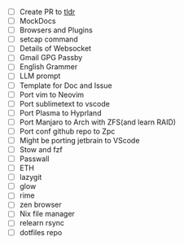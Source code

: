 - [ ] Create PR to [tldr](https://github.com/tldr-pages/tldr)
- [ ] MockDocs
- [ ] Browsers and Plugins
- [ ] setcap command
- [ ] Details of Websocket
- [ ] Gmail GPG Passby
- [ ] English Grammer
- [ ] LLM prompt
- [ ] Template for Doc and Issue
- [ ] Port vim to Neovim
- [ ] Port sublimetext to vscode
- [ ] Port Plasma to Hyprland
- [ ] Port Manjaro to Arch with ZFS(and learn RAID)
- [ ] Port conf github repo to Zpc
- [ ] Might be porting jetbrain to VScode
- [ ] Stow and fzf
- [ ] Passwall
- [ ] ETH
- [ ] lazygit
- [ ] glow
- [ ] rime
- [ ] zen browser
- [ ] Nix file manager
- [ ] relearn rsync
- [ ] dotfiles repo
